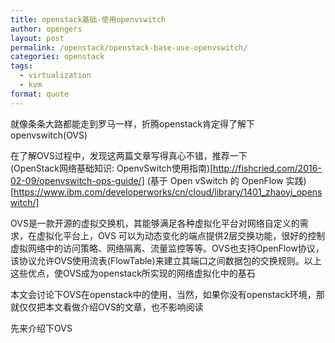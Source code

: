 ```yaml
---
title: openstack基础-使用openvswitch
author: opengers
layout: post
permalink: /openstack/openstack-base-use-openvswitch/
categories: openstack
tags:
  - virtualization
  - kvm
format: quote
---
```


就像条条大路都能走到罗马一样，折腾openstack肯定得了解下openvswitch(OVS)   

在了解OVS过程中，发现这两篇文章写得真心不错，推荐一下    
(OpenStack网络基础知识: OpenvSwitch使用指南)[http://fishcried.com/2016-02-09/openvswitch-ops-guide/]
(基于 Open vSwitch 的 OpenFlow 实践)[https://www.ibm.com/developerworks/cn/cloud/library/1401_zhaoyi_openswitch/]  

OVS是一款开源的虚拟交换机，其能够满足各种虚拟化平台对网络自定义的需求，在虚拟化平台上，OVS 可以为动态变化的端点提供2层交换功能，很好的控制虚拟网络中的访问策略、网络隔离、流量监控等等。OVS也支持OpenFlow协议，该协议允许OVS使用流表(FlowTable)来建立其端口之间数据包的交换规则。以上这些优点，使OVS成为openstack所实现的网络虚拟化中的基石       

本文会讨论下OVS在openstack中的使用，当然，如果你没有openstack环境，那就仅仅把本文看做介绍OVS的文章，也不影响阅读  

先来介绍下OVS
